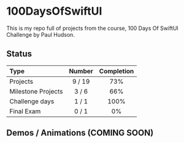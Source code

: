 # 100DaysOfSwiftUI

This is my repo full of projects from the course, 100 Days Of SwiftUI Challenge by Paul Hudson.

## Status

Type               | Number  | Completion
:---               |  :---:  |   :---:
Projects           |  9 / 19 | 73%
Milestone Projects |  3 / 6  | 66%
Challenge days     |  1 / 1  | 100%
Final Exam         |  0 / 1  | 0%


## Demos / Animations (COMING SOON)


